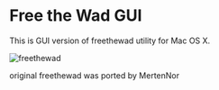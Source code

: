 Free the Wad GUI
=================

This is GUI version of freethewad utility for Mac OS X.

![freethewad][1]

original freethewad was ported by MertenNor


  [1]: http://www.vanyamikhailov.ru/projects/freethewad/shot.png
